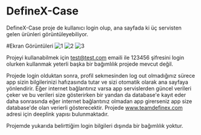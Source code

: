 # DefineX-Case
DefineX-Case proje de kullanıcı login olup, ana sayfada ki üç servisten gelen ürünleri görüntüleyebiliyor.

#Ekran Görüntüleri
![1](https://github.com/yusufayd1n/DefineX-Case/assets/78793991/059ef565-84de-437a-a16a-d043141110f7=100x100)
![2](https://github.com/yusufayd1n/DefineX-Case/assets/78793991/85e7c889-12fb-4924-8cc9-15cfb31d28a6=100x100)
![3](https://github.com/yusufayd1n/DefineX-Case/assets/78793991/7c0bfdd5-c9be-4c37-b39b-0ed11e7da340=100x100)


Projeyi kullanabilmek için test@test.com emaili ile 123456 şifresini login olurken kullanmak yeterli başka bir bağımlılık projede mevcut değil.

Projede login olduktan sonra, profil sekmesinden log out olmadığınız sürece app sizin bilgilerinizi hafızasında tutar ve sizi otomatik olarak ana sayfaya yönlendirir.
Eğer internet bağlantınız varsa app servislerden güncel verileri çeker ve bu verileri size gösterirken bir yandan da database'e kayıt eder daha sonrasında eğer internet bağlantınız olmadan app girerseniz app size database'de olan verierli gösterecektir. Projede www.teamdefinex.com adresi için deeplink yapısı bulunmaktadır.

Projemde yukarıda belirttiğim login bilgileri dışında bir bağımlılık yoktur.

